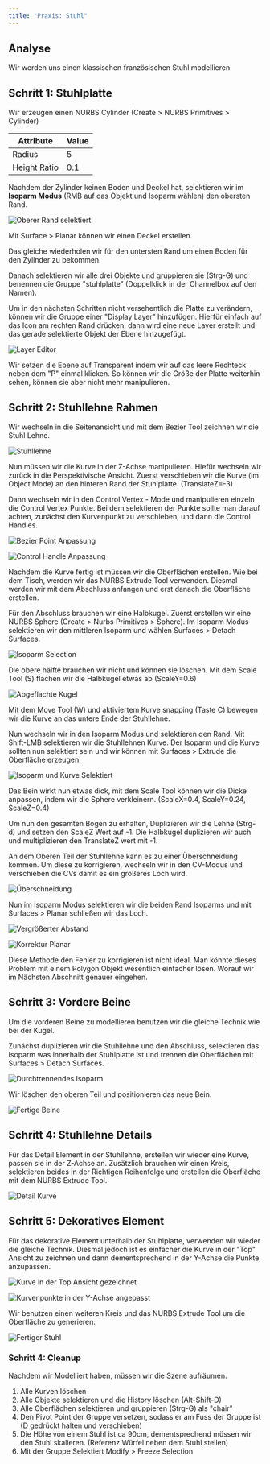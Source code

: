 ```yaml
---
title: "Praxis: Stuhl"
---
```


## Analyse

Wir werden uns einen klassischen französischen Stuhl modellieren.

## Schritt 1: Stuhlplatte

Wir erzeugen einen NURBS Cylinder (<span class="menu">Create > NURBS Primitives > Cylinder</span>)

| Attribute    | Value |
| ------------ | ----- |
| Radius       | 5     |
| Height Ratio | 0.1   |

Nachdem der Zylinder keinen Boden und Deckel hat, selektieren wir im **Isoparm Modus** (<span class="shortcut">RMB</span> auf das Objekt und Isoparm wählen)
den obersten Rand.

![Oberer Rand selektiert](/04a_modelling-nurbs/images/PraxisStuhl/01IsoparmSelection.png)

Mit <span class="menu">Surface > Planar</span> können wir einen Deckel erstellen.

Das gleiche wiederholen wir für den untersten Rand um einen Boden für den Zylinder zu bekommen.

Danach selektieren wir alle drei Objekte und gruppieren sie (<span class="shortcut">Strg-G</span>) und benennen die Gruppe "stuhlplatte" (Doppelklick in der Channelbox auf den Namen).

Um in den nächsten Schritten nicht versehentlich die Platte zu verändern, können wir die Gruppe einer "Display Layer" hinzufügen.
Hierfür einfach auf das Icon am rechten Rand drücken, dann wird eine neue Layer erstellt und das gerade selektierte Objekt der Ebene hinzugefügt.

![Layer Editor](/04a_modelling-nurbs/images/PraxisStuhl/02DisplayLayer.png)

Wir setzen die Ebene auf Transparent indem wir auf das leere Rechteck neben dem "P" einmal klicken.
So können wir die Größe der Platte weiterhin sehen, können sie aber nicht mehr manipulieren.

## Schritt 2: Stuhllehne Rahmen

Wir wechseln in die Seitenansicht und mit dem Bezier Tool zeichnen wir die Stuhl Lehne.

![Stuhllehne](/04a_modelling-nurbs/images/PraxisStuhl/03StuhllehneKurve.png)

Nun müssen wir die Kurve in der Z-Achse manipulieren. Hiefür wechseln wir zurück in die Perspektivische Ansicht.
Zuerst verschieben wir die Kurve (im Object Mode) an den hinteren Rand der Stuhlplatte. (TranslateZ=-3)

Dann wechseln wir in den Control Vertex - Mode und manipulieren einzeln die Control Vertex Punkte.
Bei dem selektieren der Punkte sollte man darauf achten, zunächst den Kurvenpunkt zu verschieben, und dann die Control Handles.

![Bezier Point Anpassung](/04a_modelling-nurbs/images/PraxisStuhl/04VertexAnpassung.png)

![Control Handle Anpassung](/04a_modelling-nurbs/images/PraxisStuhl/05ControlHandleAnpassung.png)

Nachdem die Kurve fertig ist müssen wir die Oberflächen erstellen. Wie bei dem Tisch, werden wir das NURBS Extrude Tool verwenden.
Diesmal werden wir mit dem Abschluss anfangen und erst danach die Oberfläche erstellen.

Für den Abschluss brauchen wir eine Halbkugel. Zuerst erstellen wir eine NURBS Sphere (<span class="menu">Create > Nurbs Primitives > Sphere</span>).
Im Isoparm Modus selektieren wir den mittleren Isoparm und wählen <span class="menu">Surfaces > Detach Surfaces</span>.

![Isoparm Selection](/04a_modelling-nurbs/images/PraxisStuhl/06IsoparmSelection.png)

Die obere hälfte brauchen wir nicht und können sie löschen.
Mit dem Scale Tool (<span class="shortcut">S</span>) flachen wir die Halbkugel etwas ab (ScaleY=0.6)

![Abgeflachte Kugel](/04a_modelling-nurbs/images/PraxisStuhl/07FlatterBall.png)

Mit dem Move Tool (<span class="shortcut">W</span>) und aktiviertem Kurve snapping (Taste <span class="shortcut">C</span>) bewegen wir die Kurve an das untere Ende der Stuhllehne.

Nun wechseln wir in den Isoparm Modus und selektieren den Rand. Mit <span class="shortcut">Shift-LMB</span> selektieren wir die Stuhllehnen Kurve.
Der Isoparm und die Kurve sollten nun selektiert sein und wir können mit <span class="menu">Surfaces > Extrude</span> die Oberfläche erzeugen.

![Isoparm und Kurve Selektiert](/04a_modelling-nurbs/images/PraxisStuhl/08IsoSelection.png)

Das Bein wirkt nun etwas dick, mit dem Scale Tool können wir die Dicke anpassen, indem wir die Sphere verkleinern. (ScaleX=0.4, ScaleY=0.24, ScaleZ=0.4)

Um nun den gesamten Bogen zu erhalten, Duplizieren wir die Lehne (<span class="shortcut">Strg-d</span>) und setzen den ScaleZ Wert auf -1.
Die Halbkugel duplizieren wir auch und multiplizieren den TranslateZ wert mit -1.

An dem Oberen Teil der Stuhllehne kann es zu einer Überschneidung kommen. Um diese zu korrigieren, wechseln wir in den CV-Modus und verschieben die CVs damit es ein größeres Loch wird.

![Überschneidung](/04a_modelling-nurbs/images/PraxisStuhl/09.png)

Nun im Isoparm Modus selektieren wir die beiden Rand Isoparms und mit <span class="menu">Surfaces > Planar</span> schließen wir das Loch.

![Vergrößerter Abstand](/04a_modelling-nurbs/images/PraxisStuhl/10.png)

![Korrektur Planar](/04a_modelling-nurbs/images/PraxisStuhl/11.png)

Diese Methode den Fehler zu korrigieren ist nicht ideal. Man könnte dieses Problem mit einem Polygon Objekt wesentlich einfacher lösen.
Worauf wir im Nächsten Abschnitt genauer eingehen.

## Schritt 3: Vordere Beine

Um die vorderen Beine zu modellieren benutzen wir die gleiche Technik wie bei der Kugel.

Zunächst duplizieren wir die Stuhllehne und den Abschluss, selektieren das Isoparm was innerhalb der Stuhlplatte ist und
trennen die Oberflächen mit <span class="menu">Surfaces > Detach Surfaces</span>.

![Durchtrennendes Isoparm](/04a_modelling-nurbs/images/PraxisStuhl/12.png)

Wir löschen den oberen Teil und positionieren das neue Bein.

![Fertige Beine](/04a_modelling-nurbs/images/PraxisStuhl/13.png)

## Schritt 4: Stuhllehne Details

Für das Detail Element in der Stuhllehne, erstellen wir wieder eine Kurve, passen sie in der Z-Achse an.
Zusätzlich brauchen wir einen Kreis, selektieren beides in der Richtigen Reihenfolge und erstellen die Oberfläche mit dem NURBS Extrude Tool.

![Detail Kurve](/04a_modelling-nurbs/images/PraxisStuhl/14.png)

## Schritt 5: Dekoratives Element

Für das dekorative Element unterhalb der Stuhlplatte, verwenden wir wieder die gleiche Technik.
Diesmal jedoch ist es einfacher die Kurve in der "Top" Ansicht zu zeichnen und dann dementsprechend in der Y-Achse die Punkte anzupassen.

![Kurve in der Top Ansicht gezeichnet](/04a_modelling-nurbs/images/PraxisStuhl/15.png)

![Kurvenpunkte in der Y-Achse angepasst](/04a_modelling-nurbs/images/PraxisStuhl/16.png)

Wir benutzen einen weiteren Kreis und das NURBS Extrude Tool um die Oberfläche zu generieren.

![Fertiger Stuhl](/04a_modelling-nurbs/images/PraxisStuhl/17.png)

### Schritt 4: Cleanup

Nachdem wir Modelliert haben, müssen wir die Szene aufräumen.

1. Alle Kurven löschen
2. Alle Objekte selektieren und die History löschen (<span class="shortcut">Alt-Shift-D</span>)
3. Alle Oberflächen selektieren und gruppieren (<span class="shortcut">Strg-G</span>) als "chair"
4. Den Pivot Point der Gruppe versetzen, sodass er am Fuss der Gruppe ist (<span class="shortcut">D</span> gedrückt halten und verschieben)
5. Die Höhe von einem Stuhl ist ca 90cm, dementsprechend müssen wir den Stuhl skalieren. (Referenz Würfel neben dem Stuhl stellen)
6. Mit der Gruppe Selektiert <span class="menu">Modify > Freeze Selection</span>
